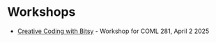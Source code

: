 # Workshops

- [Creative Coding with Bitsy](bitsy) - Workshop for COML 281, April 2 2025

<!-- ## Notes

Documentation: https://quarto.org/docs/presentations/revealjs/

Full list of options: https://quarto.org/docs/reference/formats/presentations/revealjs.html -->